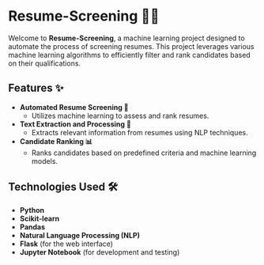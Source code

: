 # Resume-Screening 📄✨

Welcome to **Resume-Screening**, a machine learning project designed to automate the process of screening resumes. This project leverages various machine learning algorithms to efficiently filter and rank candidates based on their qualifications.

## Features ✨

- **Automated Resume Screening 🤖**
  - Utilizes machine learning to assess and rank resumes.
- **Text Extraction and Processing 📝**
  - Extracts relevant information from resumes using NLP techniques.
- **Candidate Ranking 📊**
  - Ranks candidates based on predefined criteria and machine learning models.

## Technologies Used 🛠️

- **Python**
- **Scikit-learn**
- **Pandas**
- **Natural Language Processing (NLP)**
- **Flask** (for the web interface)
- **Jupyter Notebook** (for development and testing)

